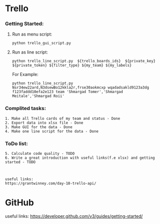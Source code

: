# Trello 

  ### Getting Started: 
  1. Run as menu script: 

     ```python trello_gui_script.py```

  2. Run as line script: 

     ```python trello_line_script.py  ${trello_boards_ids}  ${private_key} ${private_token} ${filter_type} ${my_team} ${my_labels}```
     
     For Example: 

     ```python trello_line_script.py Nsr34ew22ard,N3dsewBo12kkla2r,frse30aokmcxp wqadadsakld9123a3dg f123faddd10efa2e123 team 'Shmargad Tomer','Shmargad Meitale','Shmargad Roii'``` 


  ### Complited tasks:
    1. Make all Trello cards of my team and status - Done
    2. Export data into xlsx file - Done
    3. Make GUI for the data - Done
    4. Make one line script for the data - Done
  
  
  
  ### ToDo list:
    5. Calculate code quality - TODO
    6. Write a great introduction with useful links(f.e xlsx) and getting started - TODO



    useful links:
    https://grantwinney.com/day-10-trello-api/

# GitHub


useful links:
https://developer.github.com/v3/guides/getting-started/

